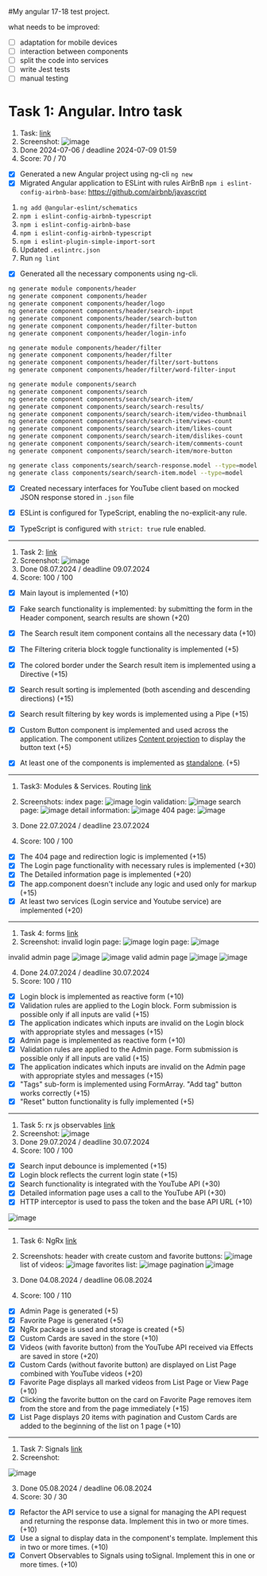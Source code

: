 #My angular 17-18 test project.

what needs to be improved:
- [ ] adaptation for mobile devices
- [ ] interaction between components
- [ ] split the code into services
- [ ] write Jest tests
- [ ] manual testing

# Task 1: Angular. Intro task

1. Task: [link](https://github.com/rolling-scopes-school/tasks/blob/master/tasks/angular/intro.md)
2. Screenshot:
![image](https://github.com/rolling-scopes-school/tati-moon-ANGULAR2024Q3/assets/170366343/ca02f577-dc60-4f07-8128-6a98834e4943)
3. Done 2024-07-06 / deadline 2024-07-09 01:59
4. Score: 70 / 70

- [x] Generated a new Angular project using ng-cli `ng new`
- [x] Migrated Angular application to ESLint with rules AirBnB `npm i eslint-config-airbnb-base`: https://github.com/airbnb/javascript

1. `ng add @angular-eslint/schematics`
2. `npm i eslint-config-airbnb-typescript`
3. `npm i eslint-config-airbnb-base`
4. `npm i eslint-config-airbnb-typescript`
5. `npm i eslint-plugin-simple-import-sort`
6. Updated `.eslintrc.json`
7. Run `ng lint`

- [x] Generated all the necessary components using ng-cli.

```bash
ng generate module components/header
ng generate component components/header
ng generate component components/header/logo
ng generate component components/header/search-input
ng generate component components/header/search-button
ng generate component components/header/filter-button
ng generate component components/header/login-info

ng generate module components/header/filter
ng generate component components/header/filter
ng generate component components/header/filter/sort-buttons
ng generate component components/header/filter/word-filter-input

ng generate module components/search
ng generate component components/search
ng generate component components/search/search-item/
ng generate component components/search/search-results/
ng generate component components/search/search-item/video-thumbnail
ng generate component components/search/search-item/views-count
ng generate component components/search/search-item/likes-count
ng generate component components/search/search-item/dislikes-count
ng generate component components/search/search-item/comments-count
ng generate component components/search/search-item/more-button

ng generate class components/search/search-response.model --type=model
ng generate class components/search/search-item.model --type=model
```

- [x] Created necessary interfaces for YouTube client based on mocked JSON response stored in `.json` file
- [x] ESLint is configured for TypeScript, enabling the no-explicit-any rule.
- [x] TypeScript is configured with `strict: true` rule enabled.


____________

1. Task 2: [link](https://github.com/rolling-scopes-school/tasks/blob/master/tasks/angular/components-directives-pipes.md)
2. Screenshot:
![image](https://github.com/rolling-scopes-school/tati-moon-ANGULAR2024Q3/assets/170366343/c0895899-25b3-4172-a485-fd09e2e3ccd9)
3. Done 08.07.2024 / deadline 09.07.2024
6. Score: 100 /  100
- [x] Main layout is implemented (+10)
- [x] Fake search functionality is implemented: by submitting the form in the Header component, search results are shown (+20)
- [x] The Search result item component contains all the necessary data (+10)
- [x] The Filtering criteria block toggle functionality is implemented (+5)
- [x] The colored border under the Search result item is implemented using a Directive (+15)
- [x] Search result sorting is implemented (both ascending and descending directions) (+15)
- [x] Search result filtering by key words is implemented using a Pipe (+15)
- [x] Custom Button component is implemented and used across the application. The component utilizes [Content projection](https://angular.dev/guide/components/content-projection) to display the button text (+5)
- [x]  At least one of the components is implemented as [standalone](https://angular.dev/guide/components/importing). (+5)


____________

1. Task3: Modules & Services. Routing  [link](https://github.com/rolling-scopes-school/tasks/blob/master/tasks/angular/modules-services-routing.md/)
2. Screenshots:
index page:
![image](https://github.com/user-attachments/assets/e2b23c8e-49db-4ad4-a518-489dfd8efe78)
login validation:
![image](https://github.com/user-attachments/assets/416659eb-1339-40e3-b806-82a3a2db0620)
search page:
![image](https://github.com/user-attachments/assets/b566e1c3-c0ae-491c-8ad4-c7e2c3e2874e)
detail information:
![image](https://github.com/user-attachments/assets/bde990e7-514c-4576-a736-076a1d40588f)
404 page:
![image](https://github.com/user-attachments/assets/ea5d44ad-98ca-4ce0-a04c-c204a5ff2a28)

3. Done 22.07.2024 / deadline 23.07.2024
4. Score: 100 / 100
  - [x] The 404 page and redirection logic is implemented (+15)
  - [x] The Login page functionality with necessary rules is implemented (+30)
  - [x] The Detailed information page is implemented (+20)
  - [x] The app.component doesn't include any logic and used only for markup (+15)
  - [x] At least two services (Login service and Youtube service) are implemented (+20)

____________

1. Task 4: forms [link](https://github.com/rolling-scopes-school/tasks/blob/master/tasks/angular/forms.md)
2. Screenshot:
invalid login page:
![image](https://github.com/user-attachments/assets/ded7078e-7605-4cb2-bc0d-bb64c8f684f0)
login page:
![image](https://github.com/user-attachments/assets/7602f43e-2db1-44ea-a478-3e6877d775c8)

invalid admin page
![image](https://github.com/user-attachments/assets/7fa77a03-88c6-455d-83e9-a4b55a0e5da3)
![image](https://github.com/user-attachments/assets/a1f0b792-b2d0-43e0-89ce-9c7633877275)
valid admin page
![image](https://github.com/user-attachments/assets/1144941a-05a0-41cd-ba34-891693042f03)
![image](https://github.com/user-attachments/assets/2af0d171-5c46-4408-bfbb-6d9d27964d4e)

4. Done 24.07.2024 / deadline 30.07.2024
5. Score: 100 / 110
  - [x] Login block is implemented as reactive form (+10)
  - [x] Validation rules are applied to the Login block. Form submission is possible only if all inputs are valid (+15)
  - [x] The application indicates which inputs are invalid on the Login block with appropriate styles and messages (+15)
  - [x] Admin page is implemented as reactive form (+10)
  - [x] Validation rules are applied to the Admin page. Form submission is possible only if all inputs are valid (+15)
  - [x] The application indicates which inputs are invalid on the Admin page with appropriate styles and messages (+15)
  - [x] "Tags" sub-form is implemented using FormArray. "Add tag" button works correctly (+15)
  - [x] "Reset" button functionality is fully implemented (+5)

____________

1. Task 5: rx js observables [link](https://github.com/rolling-scopes-school/tasks/blob/master/tasks/angular/rxjs-observables-http.md)
2. Screenshot:
![image](https://github.com/user-attachments/assets/2ff792b2-d699-4f73-8ee6-7c0c960ae0b7)
3. Done 29.07.2024 / deadline 30.07.2024
4. Score: 100 / 100
  - [x] Search input debounce is implemented (+15)
  - [x] Login block reflects the current login state (+15)
  - [x] Search functionality is integrated with the YouTube API (+30)
  - [x] Detailed information page uses a call to the YouTube API (+30)
  - [x] HTTP interceptor is used to pass the token and the base API URL (+10)

![image](https://github.com/user-attachments/assets/48496589-bab6-4a1a-b726-87928a8b47c9)


____________

1. Task 6: NgRx [link](https://github.com/rolling-scopes-school/tasks/blob/master/tasks/angular/NgRX.md)
2. Screenshots:
header with create custom and favorite buttons:
![image](https://github.com/user-attachments/assets/c5f27be4-5e58-4ca2-8eb3-4a7fc120f329)
list of videos:
![image](https://github.com/user-attachments/assets/c06bbc64-ca47-402c-b71c-6eccf629fbda)
favorites list:
![image](https://github.com/user-attachments/assets/279fbe24-938e-4472-aad2-91107725382d)
pagination
![image](https://github.com/user-attachments/assets/644d3765-9cac-4d7e-b3db-b63b2e043374)


3. Done 04.08.2024 / deadline 06.08.2024
4. Score: 100 / 110
  - [x] Admin Page is generated (+5)
  - [x] Favorite Page is generated (+5)
  - [x] NgRx package is used and storage is created (+5)
  - [x] Custom Cards are saved in the store (+10)
  - [x] Videos (with favorite button) from the YouTube API received via Effects are saved in store (+20)
  - [x] Custom Cards (without favorite button) are displayed on List Page combined with YouTube videos (+20)
  - [x] Favorite Page displays all marked videos from List Page or View Page (+10)
  - [x] Clicking the favorite button on the card on Favorite Page removes item from the store and from the page immediately (+15)
  - [x] List Page displays 20 items with pagination and Custom Cards are added to the beginning of the list on 1 page (+10)

____________

1. Task 7: Signals [link](https://github.com/rolling-scopes-school/tasks/blob/master/tasks/angular/signals.md)
2. Screenshot:

![image](https://github.com/user-attachments/assets/204be3ba-addf-4b37-b618-3e818212d442)
 
3. Done 05.08.2024 / deadline 06.08.2024
4. Score: 30 /  30
  - [x] Refactor the API service to use a signal for managing the API request and returning the response data. Implement this in two or more times. (+10)
  - [x] Use a signal to display data in the component's template. Implement this in two or more times. (+10)
  - [x] Convert Observables to Signals using toSignal. Implement this in one or more times. (+10)